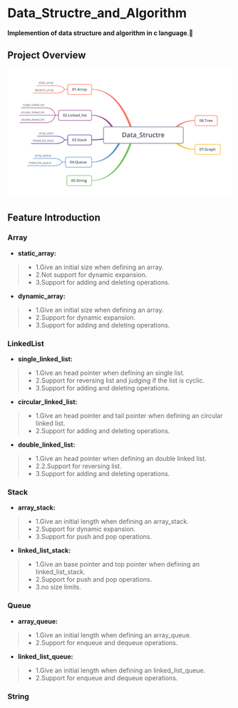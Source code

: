# Data_Structre_and_Algorithm

**Implemention of data structure and algorithm in c language**.🌼

## Project Overview
<img src = "https://github.com/StdCoutZRH/Data_Structre_and_Algorithm/blob/master/Data_Structre.png">              

## Feature Introduction
### Array
* **static_array:**
 >* 1.Give an initial size when defining an array.
 >* 2.Not support for dynamic expansion.
 >* 3.Support for adding and deleting operations.
* **dynamic_array:**
 >* 1.Give an initial size when defining an array.
 >* 2.Support for dynamic expansion.
 >* 3.Support for adding and deleting operations.

### LinkedList
* **single_linked_list:**
 >* 1.Give an head pointer when defining an single list.
 >* 2.Support for reversing list and judging if the list is cyclic.
 >* 3.Support for adding and deleting operations.
 
* **circular_linked_list:**
 >* 1.Give an head pointer and tail pointer when defining an circular linked list.
 >* 2.Support for adding and deleting operations.
 
* **double_linked_list:**
 >* 1.Give an head pointer when defining an double linked list.
 >* 2.2.Support for reversing list.
 >* 3.Support for adding and deleting operations.
 
### Stack
 * **array_stack:**
 >*	1.Give an initial length when defining an array_stack.
 >*	2.Support for dynamic expansion.
 >* 3.Support for push and pop operations.
 * **linked_list_stack:**
 >*	1.Give an base pointer and top pointer when defining an linked_list_stack.
 >* 2.Support for push and pop operations.
 >* 3.no size limits.
 
### Queue
 * **array_queue:**
 >*	1.Give an initial length when defining an array_queue.
 >* 2.Support for enqueue and dequeue operations.
 * **linked_list_queue:**
 >*	1.Give an initial length when defining an linked_list_queue.
 >* 2.Support for enqueue and dequeue operations.

### String